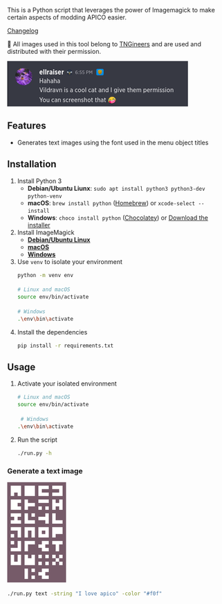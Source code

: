 This is a Python script that leverages the power of Imagemagick to make certain aspects of modding APICO easier.

[Changelog](CHANGELOG.md)

🐝 All images used in this tool belong to [TNGineers](https://twitter.com/TNgineers) and are used and distributed with their permission.

![Permission by ellraiser](permission.png)

## Features

* Generates text images using the font used in the menu object titles

## Installation

1. Install Python 3
    * **Debian/Ubuntu Liunx**: `sudo apt install python3 python3-dev python-venv`
    * **macOS**: `brew install python` ([Homebrew](https://brew.sh)) or `xcode-select --install` 
    * **Windows**: `choco install python` ([Chocolatey](https://chocolatey.org/install)) or [Download the installer](https://www.python.org/downloads/windows/)
1. Install ImageMagick
    * [**Debian/Ubuntu Linux**](https://docs.wand-py.org/en/0.6.7/guide/install.html#install-imagemagick-on-debian-ubuntu)
    * [**macOS**](https://docs.wand-py.org/en/0.6.7/guide/install.html#install-imagemagick-on-mac)
    * [**Windows**](https://docs.wand-py.org/en/0.6.7/guide/install.html#install-imagemagick-on-windows)
1. Use `venv` to isolate your environment
    ```bash
    python -m venv env
    
    # Linux and macOS
    source env/bin/activate

    # Windows
    .\env\bin\activate
    ```
1. Install the dependencies
    ```bash
    pip install -r requirements.txt
    ```
## Usage
1. Activate your isolated environment
    ```bash
    # Linux and macOS
    source env/bin/activate

     # Windows
    .\env\bin\activate
    ```
1. Run the script
    ```bash
    ./run.py -h
    ```

### Generate a text image

![Rosetta](rosetta.png)

```bash
./run.py text -string "I love apico" -color "#f0f"
```